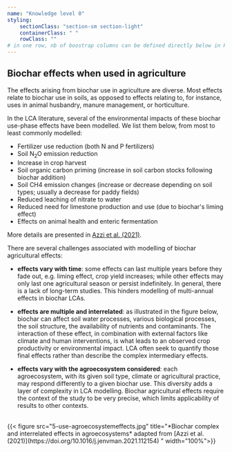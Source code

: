 ```yaml
---
name: "Knowledge level 0"
styling:
    sectionClass: "section-sm section-light"
    containerClass: " "
    rowClass: ""
# in one row, nb of boostrap columns can be defined directly below in HTML
---
```


## **Biochar effects when used in agriculture**


<div class="col-md-6">

The effects arising from biochar use in agriculture are diverse. Most effects relate to biochar use in soils, as opposed to effects relating to, for instance, uses in animal husbandry, manure management, or horticulture.

In the LCA literature, several of the environmental impacts of these biochar use-phase effects have been modelled. We list them below, from most to least commonly modelled:
- Fertilizer use reduction (both N and P fertilizers)
- Soil N<sub>2</sub>O emission reduction
- Increase in crop harvest
- Soil organic carbon priming (increase in soil carbon stocks following biochar addition)
- Soil CH4 emission changes (increase or decrease depending on soil types; usually a decrease for paddy fields)
- Reduced leaching of nitrate to water
- Reduced need for limestone production and use (due to biochar's liming effect)
- Effects on animal health and enteric fermentation

More details are presented in [Azzi et al. (2021)](https://doi.org/10.1016/j.jenvman.2021.112154).


</div>

<div class="col-md-6">

There are several challenges associated with modelling of biochar agricultural effects:
- **effects vary with time**: some effects can last multiple years before they fade out, e.g. liming effect, crop yield increases; while other effects may only last one agricultural season or persist indefinitely. In general, there is a lack of long-term studies. This hinders modelling of multi-annual effects in biochar LCAs.  

- **effects are multiple and interrelated**: as illustrated in the figure below, biochar can affect soil water processes, various biological processes, the soil structure, the availability of nutrients and contaminants. The interaction of these effect, in combination with external factors like climate and human interventions, is what leads to an observed crop productivity or environmental impact. LCA often seek to quantify those final effects rather than describe the complex intermediary effects.

- **effects vary with the agroecosystem considered**: each agroecosystem, with its given soil type, climate or agricultural practice, may respond differently to a given biochar use. This diversity adds a layer of complexity in LCA modelling. Biochar agricultural effects require the context of the study to be very precise, which limits applicability of results to other contexts. 

</div>

<div class="col-md-12">
<br />
{{< figure src="5-use-agroecosystemeffects.jpg" title="*Biochar complex and interrelated effects in agroecosystems* adapted from [Azzi et al. (2021)](https://doi.org/10.1016/j.jenvman.2021.112154) " width="100%">}}

</div>